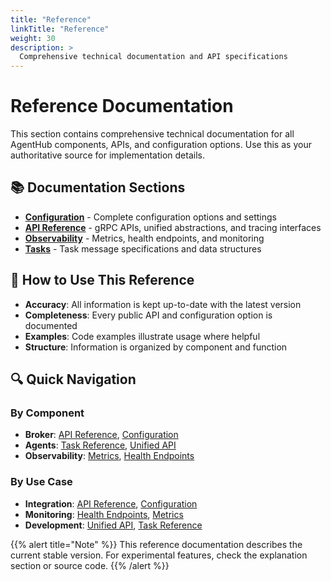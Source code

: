 ```yaml
---
title: "Reference"
linkTitle: "Reference"
weight: 30
description: >
  Comprehensive technical documentation and API specifications
---
```


# Reference Documentation

This section contains comprehensive technical documentation for all AgentHub components, APIs, and configuration options. Use this as your authoritative source for implementation details.

## 📚 Documentation Sections

- **[Configuration](configuration/)** - Complete configuration options and settings
- **[API Reference](api/)** - gRPC APIs, unified abstractions, and tracing interfaces
- **[Observability](observability/)** - Metrics, health endpoints, and monitoring
- **[Tasks](tasks/)** - Task message specifications and data structures

## 🎯 How to Use This Reference

- **Accuracy**: All information is kept up-to-date with the latest version
- **Completeness**: Every public API and configuration option is documented
- **Examples**: Code examples illustrate usage where helpful
- **Structure**: Information is organized by component and function

## 🔍 Quick Navigation

### By Component
- **Broker**: [API Reference](api/), [Configuration](configuration/)
- **Agents**: [Task Reference](tasks/), [Unified API](api/)
- **Observability**: [Metrics](observability/), [Health Endpoints](observability/)

### By Use Case
- **Integration**: [API Reference](api/), [Configuration](configuration/)
- **Monitoring**: [Health Endpoints](observability/), [Metrics](observability/)
- **Development**: [Unified API](api/), [Task Reference](tasks/)

{{% alert title="Note" %}}
This reference documentation describes the current stable version. For experimental features, check the explanation section or source code.
{{% /alert %}}